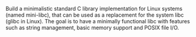 Build a minimalistic standard C library implementation for Linux systems (named mini-libc), that can be used as a replacement for the system libc (glibc in Linux). The goal is to have a minimally functional libc with features such as string management, basic memory support and POSIX file I/O.
